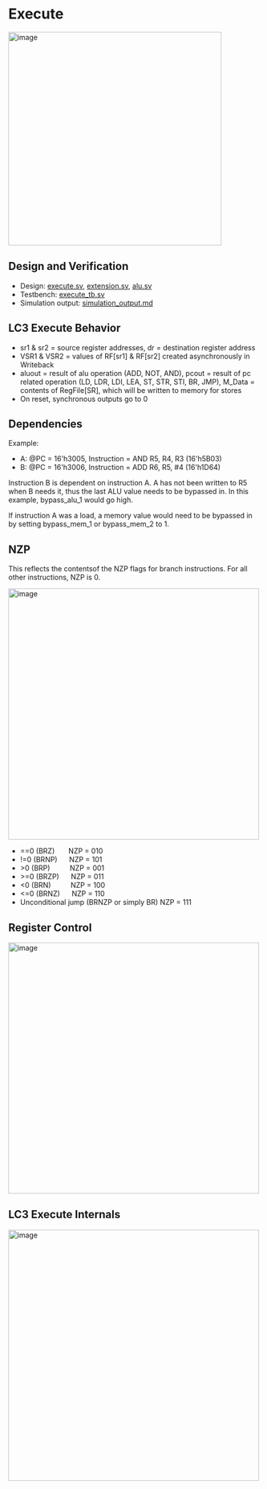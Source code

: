 # Execute
<img src="https://github.com/coolnikitav/coding-lessons/assets/30304422/c8fb7e73-74b7-4dc5-8f65-19579ac40f5b" alt="image" width="425"/>

## Design and Verification
- Design: [execute.sv](execute.sv), [extension.sv](extension.sv), [alu.sv](alu.sv)
- Testbench: [execute_tb.sv](execute_tb.sv)
- Simulation output: [simulation_output.md](simulation_output.md)

## LC3 Execute Behavior
- sr1 & sr2 = source register addresses, dr = destination register address
- VSR1 & VSR2 = values of RF[sr1] & RF[sr2] created asynchronously in Writeback
- aluout = result of alu operation (ADD, NOT, AND), pcout = result of pc related operation (LD, LDR, LDI, LEA, ST, STR, STI, BR, JMP), M_Data = contents of RegFile[SR], which will be written to memory for stores
- On reset, synchronous outputs go to 0

## Dependencies
Example:
- A: @PC = 16'h3005, Instruction = AND R5, R4, R3 (16'h5B03)
- B: @PC = 16'h3006, Instruction = ADD R6, R5, #4 (16'h1D64)

Instruction B is dependent on instruction A. A has not been written to R5 when B needs it, thus the last ALU value needs to be bypassed in. In this example, bypass_alu_1 would go high.

If instruction A was a load, a memory value would need to be bypassed in by setting bypass_mem_1 or bypass_mem_2 to 1.

## NZP
This reflects the contentsof the NZP flags for  branch instructions. For all other instructions, NZP is 0.

<img src="https://github.com/coolnikitav/projects/assets/30304422/dbf54d27-715c-460c-a7cc-b6a217426267" alt="image" width="500"/>

- ==0 (BRZ) &nbsp;&nbsp;&nbsp;&nbsp;&nbsp; NZP = 010
- !=0 (BRNP) &nbsp;&nbsp;&nbsp;&nbsp; NZP = 101
- \>0 (BRP) &nbsp;&nbsp;&nbsp;&nbsp;&nbsp;&nbsp;&nbsp;&nbsp; NZP = 001
- \>=0 (BRZP) &nbsp;&nbsp;&nbsp;&nbsp;&nbsp;NZP = 011
- <0 (BRN) &nbsp;&nbsp;&nbsp;&nbsp;&nbsp;&nbsp;&nbsp;&nbsp; NZP = 100
- <=0 (BRNZ) &nbsp;&nbsp;&nbsp;&nbsp; NZP = 110
- Unconditional jump (BRNZP or simply BR) NZP = 111

## Register Control
<img src="https://github.com/coolnikitav/coding-lessons/assets/30304422/c29bb76d-553b-40bf-b330-b2329df5ea6f" alt="image" width="500"/>

## LC3 Execute Internals
<img src="https://github.com/coolnikitav/coding-lessons/assets/30304422/715c6de5-eb06-4f5f-9d1c-c8580e566d5a" alt="image" width="500"/>
